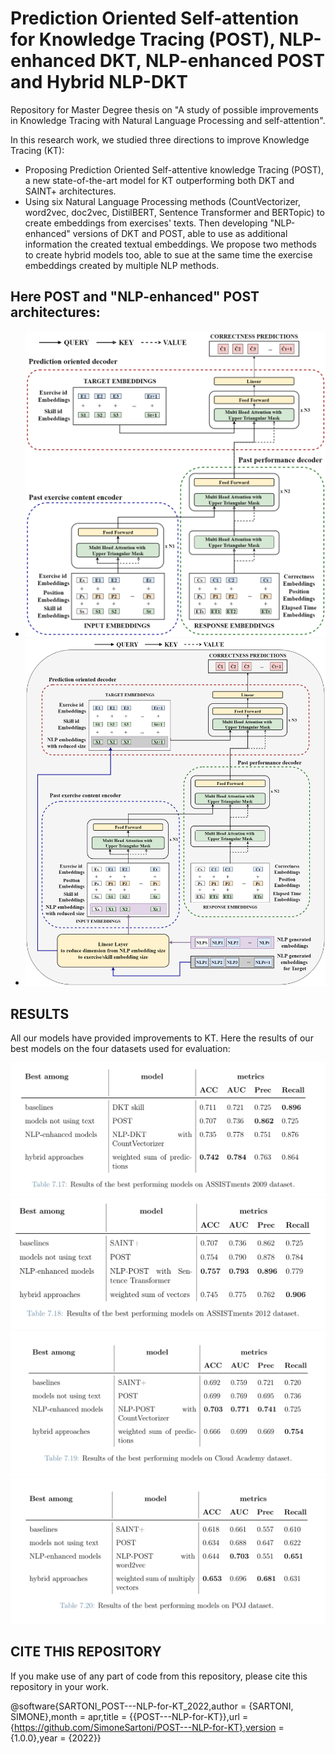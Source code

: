 # Prediction Oriented Self-attention for Knowledge Tracing (POST), NLP-enhanced DKT, NLP-enhanced POST and Hybrid NLP-DKT
Repository for Master Degree thesis on "A study of possible improvements in Knowledge Tracing with Natural Language Processing and self-attention".

In this research work, we studied three directions to improve Knowledge Tracing (KT):
- Proposing Prediction Oriented Self-attentive knowledge Tracing (POST), a new state-of-the-art model for KT outperforming both DKT and SAINT+ architectures.
- Using six Natural Language Processing methods (CountVectorizer, word2vec, doc2vec, DistilBERT, Sentence Transformer and BERTopic) to create embeddings from exercises' texts. Then developing "NLP-enhanced" versions of DKT and POST, able to use as additional information the created textual embeddings. We propose two methods to create hybrid models too, able to sue at the same time the exercise embeddings created by multiple NLP methods.


## Here POST and "NLP-enhanced" POST architectures:


- ![POST architecture](https://github.com/SimoneSartoni/POST---NLP-for-KT/blob/main/Knowledge_Tracing/analysis_and_results/images/proposed%20models/post.png)
- ![NLP-POST architecture](https://github.com/SimoneSartoni/POST---NLP-for-KT/blob/main/Knowledge_Tracing/analysis_and_results/images/proposed%20models/nlp_post.png)


## RESULTS
All our models have provided improvements to KT. Here the results of our best models on the four datasets used for evaluation:


![Results of our models on ASSISTments 2009 dataset](https://github.com/SimoneSartoni/POST---NLP-for-KT/blob/main/Knowledge_Tracing/analysis_and_results/images/results/2009_best_models.png)
![Results of our models on ASSISTments 2012 dataset](https://github.com/SimoneSartoni/POST---NLP-for-KT/blob/main/Knowledge_Tracing/analysis_and_results/images/results/2012_best_models.png)
![Results of our models on Cloud Academy dataset](https://github.com/SimoneSartoni/POST---NLP-for-KT/blob/main/Knowledge_Tracing/analysis_and_results/images/results/Cloud_Academy_best_models.png)
![Results of our models on Peking Online Judge dataset](https://github.com/SimoneSartoni/POST---NLP-for-KT/blob/main/Knowledge_Tracing/analysis_and_results/images/results/Peking_Online_Judge_best_models.png)

## CITE THIS REPOSITORY
If you make use of any part of code from this repository, please cite this repository in your work.

@software{SARTONI_POST---NLP-for-KT_2022,author = {SARTONI, SIMONE},month = apr,title = {{POST---NLP-for-KT}},url = {https://github.com/SimoneSartoni/POST---NLP-for-KT},version = {1.0.0},year = {2022}}
